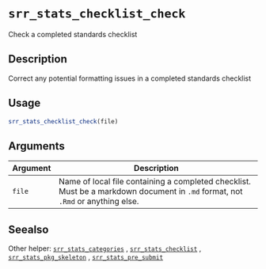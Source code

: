 # `srr_stats_checklist_check`

Check a completed standards checklist


## Description

Correct any potential formatting issues in a completed standards checklist


## Usage

```r
srr_stats_checklist_check(file)
```


## Arguments

Argument      |Description
------------- |----------------
`file`     |     Name of local file containing a completed checklist. Must be a markdown document in `.md` format, not `.Rmd` or anything else.


## Seealso

Other helper:
 [`srr_stats_categories`](#srrstatscategories) ,
 [`srr_stats_checklist`](#srrstatschecklist) ,
 [`srr_stats_pkg_skeleton`](#srrstatspkgskeleton) ,
 [`srr_stats_pre_submit`](#srrstatspresubmit)


